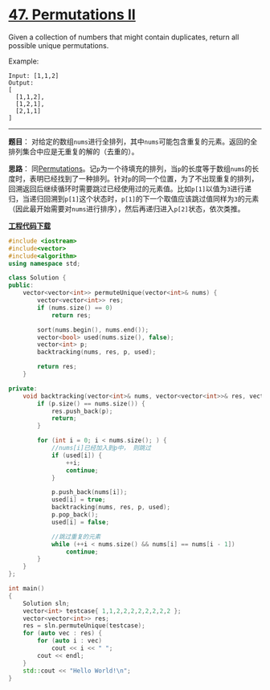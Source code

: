 # [47. Permutations II](https://leetcode.com/problems/permutations-ii/)

Given a collection of numbers that might contain duplicates, return all possible unique permutations.

Example:

    Input: [1,1,2]
    Output:
    [
      [1,1,2],
      [1,2,1],
      [2,1,1]
    ]

-----

**题目**： 对给定的数组`nums`进行全排列，其中`nums`可能包含重复的元素。返回的全排列集合中应是无重复的解的（去重的）。

**思路**： 同[Permutations](https://blog.csdn.net/grllery/article/details/86540690)。记`p`为一个待填充的排列，当`p`的长度等于数组`nums`的长度时，表明已经找到了一种排列。针对`p`的同一个位置，为了不出现重复的排列，回溯返回后继续循环时需要跳过已经使用过的元素值。比如`p[1]`以值为`3`进行递归，当递归回溯到`p[1]`这个状态时，`p[1]`的下一个取值应该跳过值同样为`3`的元素（因此最开始需要对`nums`进行排序），然后再递归进入`p[2]`状态，依次类推。

[**工程代码下载**](https://github.com/abesft/leetcode/blob/master/047PermutationsII/047PermutationsII.cpp)

```cpp
#include <iostream>
#include<vector>
#include<algorithm>
using namespace std;

class Solution {
public:
    vector<vector<int>> permuteUnique(vector<int>& nums) {
        vector<vector<int>> res;
        if (nums.size() == 0)
            return res;

        sort(nums.begin(), nums.end());
        vector<bool> used(nums.size(), false);
        vector<int> p;
        backtracking(nums, res, p, used);

        return res;
    }

private:
    void backtracking(vector<int>& nums, vector<vector<int>>& res, vector<int>& p, vector<bool>& used) {
        if (p.size() == nums.size()) {
            res.push_back(p);
            return;
        }

        for (int i = 0; i < nums.size(); ) {
            //nums[i]已经加入到p中， 则跳过
            if (used[i]) {
                ++i;
                continue;
            }

            p.push_back(nums[i]);
            used[i] = true;
            backtracking(nums, res, p, used);
            p.pop_back();
            used[i] = false;

            //跳过重复的元素
            while (++i < nums.size() && nums[i] == nums[i - 1])
                continue;
        }
    }
};

int main()
{
    Solution sln;
    vector<int> testcase{ 1,1,2,2,2,2,2,2,2,2 };
    vector<vector<int>> res;
    res = sln.permuteUnique(testcase);
    for (auto vec : res) {
        for (auto i : vec)
            cout << i << " ";
        cout << endl;
    }
    std::cout << "Hello World!\n";
}
```